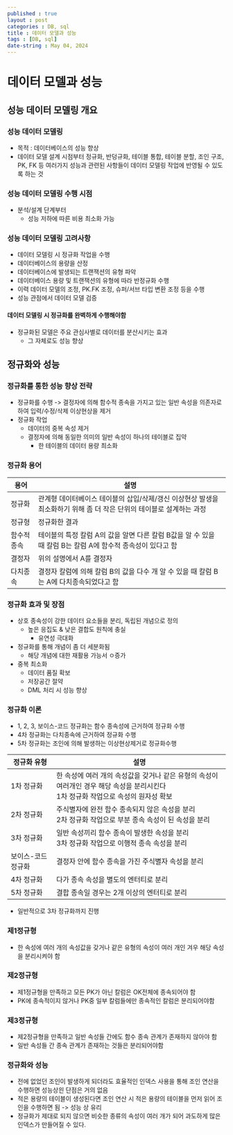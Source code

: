 ```yaml
---
published : true
layout : post
categories : DB, sql
title : 데이터 모델과 성능
tags : [DB, sql]
date-string : May 04, 2024
---
```


# 데이터 모델과 성능
## 성능 데이터 모델링 개요
### 성능 데이터 모델링
- 목적 : 데이터베이스의 성능 향상
- 데이터 모델 설계 시점부터 정규화, 반덩규화, 테이블 통합, 테이블 분할, 조인 구조, PK, FK 등 여러가지 성능과 관련된 사항들이 데이터 모델링 작업에 반영될 수 있도록 하는 것

### 성능 데이터 모델링 수행 시점
- 분석/설계 단계부터
  - 성능 저하에 따른 비용 최소화 가능

### 성능 데이터 모델링 고려사항
- 데이터 모델링 시 정규화 작업을 수행
- 데이터베이스의 용량을 산정
- 데이터베이스에 발생되는 트랜잭션의 유형 파악
- 데이터베이스 용량 및 트랜잭션의 유형에 따라 반정규화 수행
- 이력 데이터 모델의 조정, PK.FK 조정, 슈퍼/서브 타입 변환 조정 등을 수행
- 성능 관점에서 데이터 모델 검증

#### 데이터 모델링 시 정규화를 완벽하게 수행해야함
- 정규화된 모델은 주요 관심사별로 데이터를 분산시키는 효과
  - 그 자체로도 성능 향상

## 정규화와 성능
### 정규화를 통한 성능 향상 전략
- 정규화를 수행 -> 결정자에 의해 함수적 종속을 가지고 있는 일반 속성을 의존자로 하여 입력/수정/삭제 이상현상을 제거
- 정규화 작업
  - 데이터의 중복 속성 제거
  - 결정자에 의해 동일한 의미의 일반 속성이 하나의 테이블로 집약
    - 한 테이블의 데이터 용량 최소화

### 정규화 용어

|용어|설명|
|-------------|----------------------------------------------------|
|정규화|관계형 데이터베이스 테이블의 삽입/삭제/갱신 이상현상 발생을 최소화하기 위해 좀 더 작은 단위의 테이블로 설계하는 과정|
|정규형|정규화한 결과|
|함수적 종속|테이블의 특정 칼럼 A의 값을 알면 다른 칼럼 B값을 알 수 있을 때 칼럼 B는 칼럼 A에 함수적 종속성이 있다고 함|
|결정자|위의 설명에서 A를 결정자|
|다치종속|결정자 칼럼에 의해 칼럼 B의 값을 다수 개 알 수 있을 때 칼럼 B는 A에 다치종속되었다고 함|

### 정규화 효과 및 장점
- 상호 종속성이 강한 데이터 요소들을 분리, 독립된 개념으로 정의
  - 높은 응집도 & 낮은 결합도 원칙에 충실
    - 유연성 극대화
- 정규화를 통해 개념이 좀 더 세분화됨
  - 해당 개념에 대한 재활용 가능서 ㅇ증가
- 중복 최소화
  - 데이터 품질 확보
  - 저장공간 절약
  - DML 처리 시 성능 향상

### 정규화 이론
- 1, 2, 3, 보이스-코드 정규화는 함수 종속성에 근거하여 정규화 수행
- 4차 정규화는 다치종속에 근거하여 정규화 수행
- 5차 정규화는 조인에 의해 발생하는 이상현상제거로 정규화수행

|정규화 유형|설명|
|----------|--------------------------------------------|
|1차 정규화|한 속성에 여러 개의 속성값을 갖거나 같은 유형의 속성이 여러개인 경우 해당 속성을 분리시킨다 <br> 1차 정규화 작업으로 속성의 원자성 확보|
|2차 정규화|주식별자에 완전 함수 종속되지 않은 속성을 분리 <br> 2차 정규화 작업으로 부분 종속 속성이 된 속성을 분리|
|3차 정규화|일반 속성끼리 함수 종속이 발생한 속성을 분리 <br> 3차 정규화 작업으로 이행적 종속 속성을 분리|
|보이스-코드 정규화|결정자 안에 함수 종속을 가진 주식별자 속성을 분리|
|4차 정규화|다가 종속 속성을 별도의 엔터티로 분리|
|5차 정규화|결합 종속일 경우는 2개 이상의 엔터티로 분리|

- 일반적으로 3차 정규화까지 진행

### 제1정규형
- 한 속성에 여러 개의 속성값을 갖거나 같은 유형의 속성이 여러 개인 겨우 해당 속성을 분리시켜야 함

### 제2정규형
- 제1정규형을 만족하고 모든 PK가 아닌 칼럼은 OK전체에 종속되어야 함
- PK에 종속적이지 않거나 PK중 일부 칼럼들에만 종속적인 칼럼은 분리되어야함

### 제3정규형
- 제2정규형을 만족하고 일반 속성들 간에도 함수 종속 관계가 존재하지 않아야 함
- 일반 속성들 간 종속 관계가 존재하는 것들은 분리되어야함

### 정규화와 성능
- 전에 없었던 조인이 발생하게 되더라도 효율적인 인덱스 사용을 통해 조인 연산을 수행하면 성능상읜 단점은 거의 없음
- 적은 용량의 테이블이 생성된다면 조인 연산 시 적은 용량의 테이블을 먼저 읽어 조인을 수행하면 됨 -> 성능 상 유리
- 정규화가 제대로 되지 않으면 비슷한 종류의 속성이 여러 개가 되어 과도하게 많은 인덱스가 만들어질 수 있다.

